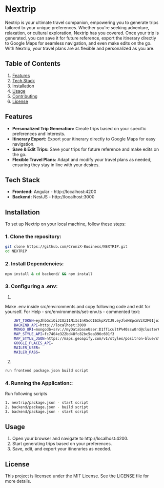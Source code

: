 # Nextrip

Nextrip is your ultimate travel companion, empowering you to generate trips tailored to your unique preferences. Whether you're seeking adventure, relaxation, or cultural exploration, Nextrip has you covered. Once your trip is generated, you can save it for future reference, export the itinerary directly to Google Maps for seamless navigation, and even make edits on the go. With Nextrip, your travel plans are as flexible and personalized as you are.

## Table of Contents

1. [Features](#features)
2. [Tech Stack](#tech-stack)
3. [Installation](#installation)
4. [Usage](#usage)
5. [Contributing](#contributing)
6. [License](#license)

## Features

- **Personalized Trip Generation:** Create trips based on your specific preferences and interests.
- **Itinerary Export:** Export your itinerary directly to Google Maps for easy navigation.
- **Save & Edit Trips:** Save your trips for future reference and make edits on the go.
- **Flexible Travel Plans:** Adapt and modify your travel plans as needed, ensuring they stay in line with your desires.

## Tech Stack

- **Frontend:** Angular - http://localhost:4200
- **Backend:** NestJS - http://localhost:3000

## Installation

To set up Nextrip on your local machine, follow these steps:

### 1. Clone the repository:

```bash
git clone https://github.com/CroniX-Business/NEXTRIP.git
cd NEXTRIP
```

### 2. Install Dependencies:

```bash
npm install & cd backend/ && npm install
```

### 3. Configuring a .env:

1. 
Make .env inside src/environments and copy following code and edit for yourself.
For Help - src/environments/set-env.ts - commented text:
```bash
    JWT_TOKEN=eyJhbGciOiJIUzI1NiIsInR5cCI6IkpXVCJ9.eyJleHBpcmVzX2F0IjoiMzYwMCJ9.qbx3KVNockADTp49Tiv-H5uwMyDsdFgHWV0sECkRuUE
    BACKEND_API=http://localhost:3000
    MONGO_URI=mongodb+srv://myDatabaseUser:D1fficultP%40ssw0rd@cluster0.example.mongodb.net/?retryWrites=true&w=majority
    MAP_STYLE_API=fc7404e322bd48fc82bc5ea396c601f3
    MAP_STYLE_JSON=https://maps.geoapify.com/v1/styles/positron-blue/style.json
    GOOGLE_PLACES_API=
    MAILER_USER=
    MAILER_PASS=
```

2. 
```bash
run frontend package.json build script
```

### 4. Running the Application::

Run following scripts
```bash
1. nextrip/package.json - start script 
2. backend/package.json - build script
3. backend/package.json - start script
```

## Usage

1. Open your browser and navigate to http://localhost:4200.
2. Start generating trips based on your preferences.
3. Save, edit, and export your itineraries as needed.

## License

This project is licensed under the MIT License. See the LICENSE file for more details.